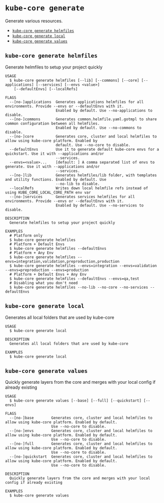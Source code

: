 `kube-core generate`
====================

Generate various resources.

* [`kube-core generate helmfiles`](#kube-core-generate-helmfiles)
* [`kube-core generate local`](#kube-core-generate-local)
* [`kube-core generate values`](#kube-core-generate-values)

## `kube-core generate helmfiles`

Generate helmfiles to setup your project quickly

```
USAGE
  $ kube-core generate helmfiles [--lib] [--commons] [--core] [--applications] [--services] [--envs <value>]
    [--defaultEnvs] [--localRefs]

FLAGS
  --[no-]applications  Generates applications helmfiles for all environments. Provide --envs or --defaultEnvs with it.
                       Enabled by default. Use --no-applications to disable.
  --[no-]commons       Generates common.helmfile.yaml.gotmpl to share common configuration between all helmfiles.
                       Enabled by default. Use --no-commons to disable.
  --[no-]core          Generates core, cluster and local helmfiles to allow using kube-core platform. Enabled by
                       default. Use --no-core to disable.
  --defaultEnvs        Use it to generate default kube-core envs for a quickstart. Use it with --applications and/or
                       --services.
  --envs=<value>...    [default: ] A comma separated list of envs to generate. Use it with --applications and/or
                       --services.
  --[no-]lib           Generates helmfiles/lib folder, with templates and utility functions. Enabled by default. Use
                       --no-lib to disable.
  --localRefs          Writes down local helmfile refs instead of using KUBE_CORE_LOCAL_CORE_PATH env var
  --[no-]services      Generates services helmfiles for all environments. Provide --envs or --defaultEnvs with it.
                       Enabled by default. Use --no-services to disable.

DESCRIPTION
  Generate helmfiles to setup your project quickly

EXAMPLES
  # Platform only
  $ kube-core generate helmfiles
  # Platform + Default Envs
  $ kube-core generate helmfiles --defaultEnvs
  # Platform + Any Env
  $ kube-core generate helmfiles --envs=integration,validation,preproduction,production
  $ kube-core generate helmfiles --envs=integration --envs=validation --envs=preproduction --envs=production
  # Platform + Default Envs + Any Env
  $ kube-core generate helmfiles --defaultEnvs --envs=qa,test
  # Disabling what you don't need
  $ kube-core generate helmfiles --no-lib --no-core --no-services --defaultEnvs
```

## `kube-core generate local`

Generates all local folders that are used by kube-core

```
USAGE
  $ kube-core generate local

DESCRIPTION
  Generates all local folders that are used by kube-core

EXAMPLES
  $ kube-core generate local
```

## `kube-core generate values`

Quickly generate layers from the core and merges with your local config if already existing

```
USAGE
  $ kube-core generate values [--base] [--full] [--quickstart] [--envs]

FLAGS
  --[no-]base        Generates core, cluster and local helmfiles to allow using kube-core platform. Enabled by default.
                     Use --no-core to disable.
  --[no-]envs        Generates core, cluster and local helmfiles to allow using kube-core platform. Enabled by default.
                     Use --no-core to disable.
  --[no-]full        Generates core, cluster and local helmfiles to allow using kube-core platform. Enabled by default.
                     Use --no-core to disable.
  --[no-]quickstart  Generates core, cluster and local helmfiles to allow using kube-core platform. Enabled by default.
                     Use --no-core to disable.

DESCRIPTION
  Quickly generate layers from the core and merges with your local config if already existing

EXAMPLES
  $ kube-core generate values
```
